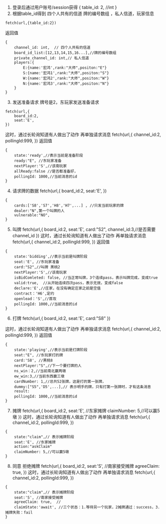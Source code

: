 
1. 登录后通过用户账号/session获得
{
    table_id: 2, //int
}
2. 根据table_id得到 四个人共有的信道 牌的编号数组 ，私人信道，玩家信息
```
fetch(url,{table_id:2})

```
返回值
```
{
    channel_id: int,  // 四个人共有的信道
    board_id_list:[12,13,14,15,16...],//牌的编号数组
    private_channel_id: int,// 私人信道
    players:{
        E:{name:'宏鸿',rank:"大师",positon:"E"}
        S:{name:'宏鸿1',rank:"大师",positon:"S"}
        W:{name:'宏鸿2',rank:"大师",positon:"W"}
        N:{name:'宏鸿3',rank:"大师",positon:"N"}
    }
}
```
3. 发送准备请求
牌号是2，东玩家发送准备请求

```
fetch(url,{
    board_id:2,
    seat:'E',
})
```
这时，通过长轮询知道有人做出了动作
再单独请求消息
fetch(url,{
    channel_id:2,
    pollingId:999,
})
返回值
```
{
    state:'ready',//表示当前是准备阶段
    ready:"E", //东玩家准备
    nextPlayer:'S',//该南玩家
    allReady:false //是否都准备好，
    pollingId: 1000,//当前消息的id
}
```
4. 请求牌的数据
fetch(url,{
    board_id:2,
    seat:'E',
})
```
{
    cards:['S8','S7','H8','H7',...] , //只发当前玩家的牌
    dealer:"N",第一个叫牌的人
    vulnerable:"NO",
}
```
5. 叫牌
fetch(url,{
    board_id:2,
    seat:'E',
    card:"S2",
    channel_id:3,//是否需要channel_id
})
这时，通过长轮询知道有人做出了动作
再单独请求消息
fetch(url,{
    channel_id:2,
    pollingId:999,
})
返回值
```
{
    state:'bidding',//表示当前是叫牌阶段
    seat:'E', //东玩家准备
    card:"S2",//叫牌 黑桃2
    nextPlayer:'S',//该南玩家
    isBidComleted: false, //当正常叫牌，3个连续pass，表示叫牌完成，变成true
    valid:true,  //从开始连续四次pass，表示无效，变成false
    declare:'E',//庄家，在没有确定庄家之前是空值
    contract：'H6',定约
    openlead：'S',//首攻
    pollingId: 1000,//当前消息的id
}
```

6. 打牌
fetch(url,{
    board_id:2,
    seat:'E',
    card:"S8"
})

这时，通过长轮询知道有人做出了动作
再单独请求消息
fetch(url,{
    channel_id:2,
    pollingId:999,
})
返回值
```
{
    state:'playing',//表示当前是打牌阶段
    seat:"E", //东玩家打的牌
    card:'S8', //黑桃8
    nextPlayer:"S",//下一个要打牌的人
    ns_win：2,//当前南北赢两墩
    ew_win:3,//当前东西赢三墩
    cardNumber: 1,//总共52张牌，这是打的第一张牌，
    dummy:["S5",'D5',...],// 表示明手的牌，只有打第一张牌时，才有这条消息
    result:
    pollingId: 1000,//当前消息的id
}
```
7. 摊牌
fetch(url,{
    board_id:2,
    seat:'E', //东家摊牌
    claimNumber: 5,//可以赢5墩
})
这时，通过长轮询知道有人做出了动作
再单独请求消息
fetch(url,{
    channel_id:2,
    pollingId:999,
})

```
{
    state:"claim",// 表示摊牌阶段
    seat:'E', //东家摊牌
    action:"askClaim"
    claimNumber: 5,//可以赢5墩
}
```

8. 同意 拒绝摊牌
fetch(url,{
    board_id:2,
    seat:'S', //南家接受摊牌
    agreeClaim: true,
})
这时，通过长轮询知道有人做出了动作
再单独请求消息
fetch(url,{
    channel_id:2,
    pollingId:999,
})

```
{
    state:"claim",// 表示摊牌阶段
    seat:'S', //南家接受摊牌
    agreeClaim: true,  //
    claimState:'await', //三个状态：1.等待另一个玩家，2摊牌通过：success，3.摊牌失败：fail   
}
```